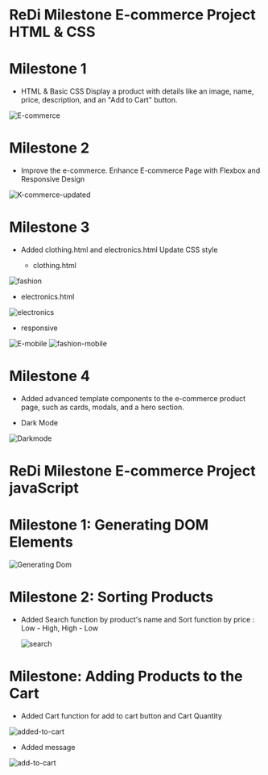 # ReDi Milestone E-commerce Project HTML & CSS

# Milestone 1

- HTML & Basic CSS Display a product with details like an image, name, price, description, and an "Add to Cart" button.


![E-commerce](https://github.com/user-attachments/assets/435dcd28-c916-4101-ad95-973dee48de42)


#  Milestone 2 

- Improve the e-commerce. Enhance E-commerce Page with Flexbox and Responsive Design


![K-commerce-updated](https://github.com/user-attachments/assets/be8a927c-8a9a-4845-9134-b6c9bcf141bb)

# Milestone 3 

- Added clothing.html and electronics.html Update CSS style

  - clothing.html 

  
![fashion](https://github.com/user-attachments/assets/15947a53-29dd-4f66-a2b9-5494e7faa996)


- electronics.html
  
![electronics](https://github.com/user-attachments/assets/5f4a6963-a96f-4e6e-915f-8e855777bca8)

- responsive

  
![E-mobile](https://github.com/user-attachments/assets/4598aed4-447c-4d1f-bf55-6e13151ae2de)
![fashion-mobile](https://github.com/user-attachments/assets/4c4aa3d4-ae75-41f6-b787-2c4ebd15cf66)

# Milestone 4 

- Added advanced template components to the e-commerce product page, such as cards, modals, and a hero section.

- Dark Mode
  
![Darkmode](https://github.com/user-attachments/assets/dfd489a2-579c-4be6-8be3-ef314e7f9e38)



# ReDi Milestone E-commerce Project javaScript

# Milestone 1: Generating DOM Elements

![Generating Dom ](https://github.com/user-attachments/assets/09f76113-cc22-47e9-baf3-f2ad49c6159b)


# Milestone 2: Sorting Products

- Added Search function by product's name and Sort function by price : Low - High, High - Low
  

  ![search](https://github.com/user-attachments/assets/5766148f-3a42-4534-ac14-253943b8de99)

# Milestone: Adding Products to the Cart  

- Added Cart function for add to cart button and Cart Quantity

![added-to-cart](https://github.com/user-attachments/assets/e513016d-9d8f-4005-a1df-dbe95bb989a2)

- Added message
  
![add-to-cart](https://github.com/user-attachments/assets/9d964938-1a22-468d-a8a3-21367807c564)

  

  

